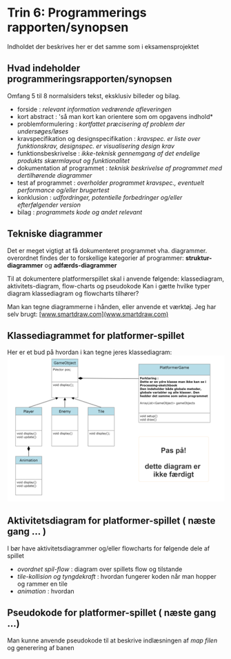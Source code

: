 # Trin 6: Programmerings rapporten/synopsen 

Indholdet der beskrives her er det samme som i eksamensprojektet

## Hvad indeholder programmeringsrapporten/synopsen

Omfang 5 til 8 normalsiders tekst, eksklusiv billeder og bilag.

- forside : *relevant information vedrørende afleveringen*
- kort abstract : 'så man kort kan orientere som om opgavens indhold*
- problemformulering : *kortfattet præcisering af problem der undersøges/løses*
- kravspecifikation og designspecifikation : *kravspec. er liste over funktionskrav, designspec. er visualisering design krav*
- funktionsbeskrivelse : *ikke-teknisk gennemgang af det endelige produkts skærmlayout og funktionalitet*
- dokumentation af programmet : *teknisk beskrivelse af programmet med dertilhørende diagrammer*
- test af programmet : *overholder programmet kravspec., eventuelt performance og/eller brugertest*
- konklusion : *udfordringer, potentielle forbedringer og/eller efterfølgender version*
- bilag : *programmets kode og andet relevant*

## Tekniske diagrammer 

Det er meget vigtigt at få dokumenteret programmet vha. diagrammer. overordnet findes der to forskellige kategorier af programmer:
**struktur-diagrammer** og **adfærds-diagrammer**

Til at dokumentere platformerspillet skal i anvende følgende: klassediagram, aktivitets-diagram, flow-charts og pseudokode
Kan i gætte hvilke typer diagram klassediagram og flowcharts tilhører?

Man kan tegne diagrammerne i hånden, eller anvende et værktøj. Jeg har selv brugt: 
[www.smartdraw.com](www.smartdraw.com)

## Klassediagrammet for platformer-spillet 

Her er et bud på hvordan i kan tegne jeres klassediagram:
![klassediagram](klasseDiagram.png)

## Aktivitetsdiagram for platformer-spillet ( næste gang ... )

I bør have aktivitetsdiagrammer og/eller flowcharts for følgende dele af spillet

- *ovordnet spil-flow* : diagram over spillets flow og tilstande 
- *tile-kollision og tyngdekraft* : hvordan fungerer koden når man hopper og rammer en tile
- *animation* : hvordan 

## Pseudokode for platformer-spillet ( næste gang ...)

Man kunne anvende pseudokode til at beskrive indlæsningen af *map filen* og generering af banen